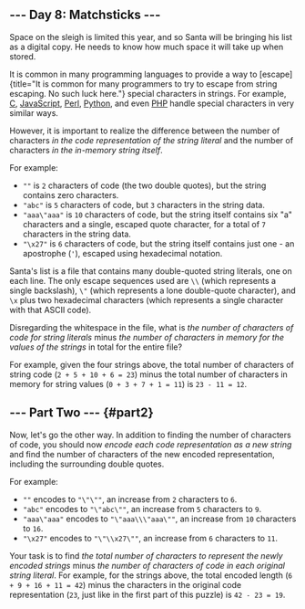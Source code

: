 ## \-\-- Day 8: Matchsticks \-\--

Space on the sleigh is limited this year, and so Santa will be bringing
his list as a digital copy. He needs to know how much space it will take
up when stored.

It is common in many programming languages to provide a way to
[escape]{title="It is common for many programmers to try to escape from string escaping.  No such luck here."}
special characters in strings. For example,
[C](https://en.wikipedia.org/wiki/Escape_sequences_in_C),
[JavaScript](https://developer.mozilla.org/en-US/docs/Web/JavaScript/Reference/Global_Objects/String),
[Perl](http://perldoc.perl.org/perlop.html#Quote-and-Quote-like-Operators),
[Python](https://docs.python.org/2.0/ref/strings.html), and even
[PHP](http://php.net/manual/en/language.types.string.php#language.types.string.syntax.double)
handle special characters in very similar ways.

However, it is important to realize the difference between the number of
characters *in the code representation of the string literal* and the
number of characters *in the in-memory string itself*.

For example:

-   `""` is `2` characters of code (the two double quotes), but the
    string contains zero characters.
-   `"abc"` is `5` characters of code, but `3` characters in the string
    data.
-   `"aaa\"aaa"` is `10` characters of code, but the string itself
    contains six \"a\" characters and a single, escaped quote character,
    for a total of `7` characters in the string data.
-   `"\x27"` is `6` characters of code, but the string itself contains
    just one - an apostrophe (`'`), escaped using hexadecimal notation.

Santa\'s list is a file that contains many double-quoted string
literals, one on each line. The only escape sequences used are `\\`
(which represents a single backslash), `\"` (which represents a lone
double-quote character), and `\x` plus two hexadecimal characters (which
represents a single character with that ASCII code).

Disregarding the whitespace in the file, what is *the number of
characters of code for string literals* minus *the number of characters
in memory for the values of the strings* in total for the entire file?

For example, given the four strings above, the total number of
characters of string code (`2 + 5 + 10 + 6 = 23`) minus the total number
of characters in memory for string values (`0 + 3 + 7 + 1 = 11`) is
`23 - 11 = 12`.

## \-\-- Part Two \-\-- {#part2}

Now, let\'s go the other way. In addition to finding the number of
characters of code, you should now *encode each code representation as a
new string* and find the number of characters of the new encoded
representation, including the surrounding double quotes.

For example:

-   `""` encodes to `"\"\""`, an increase from `2` characters to `6`.
-   `"abc"` encodes to `"\"abc\""`, an increase from `5` characters to
    `9`.
-   `"aaa\"aaa"` encodes to `"\"aaa\\\"aaa\""`, an increase from `10`
    characters to `16`.
-   `"\x27"` encodes to `"\"\\x27\""`, an increase from `6` characters
    to `11`.

Your task is to find *the total number of characters to represent the
newly encoded strings* minus *the number of characters of code in each
original string literal*. For example, for the strings above, the total
encoded length (`6 + 9 + 16 + 11 = 42`) minus the characters in the
original code representation (`23`, just like in the first part of this
puzzle) is `42 - 23 = 19`.
